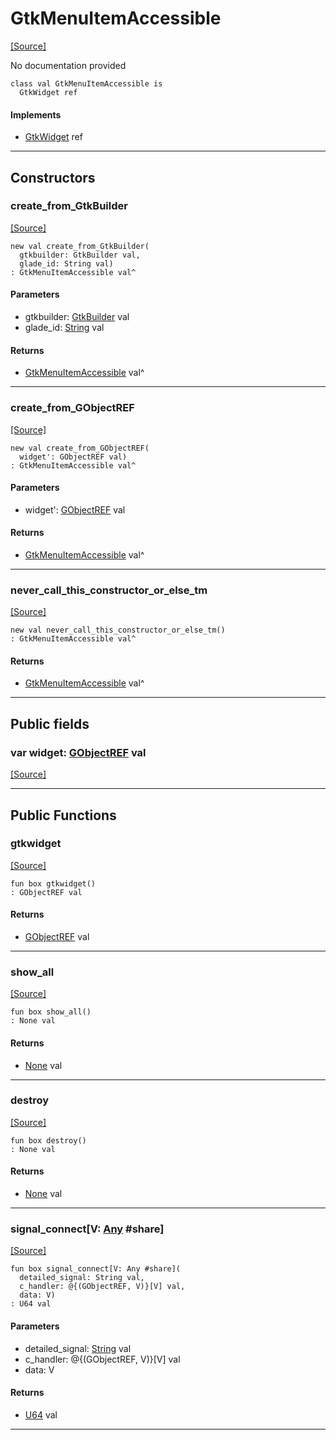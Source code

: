 # GtkMenuItemAccessible
<span class="source-link">[[Source]](src/gtk3/GtkMenuItemAccessible.md#L6)</span>

No documentation provided


```pony
class val GtkMenuItemAccessible is
  GtkWidget ref
```

#### Implements

* [GtkWidget](gtk3-GtkWidget.md) ref

---

## Constructors

### create_from_GtkBuilder
<span class="source-link">[[Source]](src/gtk3/GtkMenuItemAccessible.md#L14)</span>


```pony
new val create_from_GtkBuilder(
  gtkbuilder: GtkBuilder val,
  glade_id: String val)
: GtkMenuItemAccessible val^
```
#### Parameters

*   gtkbuilder: [GtkBuilder](gtk3-GtkBuilder.md) val
*   glade_id: [String](builtin-String.md) val

#### Returns

* [GtkMenuItemAccessible](gtk3-GtkMenuItemAccessible.md) val^

---

### create_from_GObjectREF
<span class="source-link">[[Source]](src/gtk3/GtkMenuItemAccessible.md#L17)</span>


```pony
new val create_from_GObjectREF(
  widget': GObjectREF val)
: GtkMenuItemAccessible val^
```
#### Parameters

*   widget': [GObjectREF](gtk3-..-gobject-GObjectREF.md) val

#### Returns

* [GtkMenuItemAccessible](gtk3-GtkMenuItemAccessible.md) val^

---

### never_call_this_constructor_or_else_tm
<span class="source-link">[[Source]](src/gtk3/GtkMenuItemAccessible.md#L20)</span>


```pony
new val never_call_this_constructor_or_else_tm()
: GtkMenuItemAccessible val^
```

#### Returns

* [GtkMenuItemAccessible](gtk3-GtkMenuItemAccessible.md) val^

---

## Public fields

### var widget: [GObjectREF](gtk3-..-gobject-GObjectREF.md) val
<span class="source-link">[[Source]](src/gtk3/GtkMenuItemAccessible.md#L10)</span>



---

## Public Functions

### gtkwidget
<span class="source-link">[[Source]](src/gtk3/GtkMenuItemAccessible.md#L12)</span>


```pony
fun box gtkwidget()
: GObjectREF val
```

#### Returns

* [GObjectREF](gtk3-..-gobject-GObjectREF.md) val

---

### show_all
<span class="source-link">[[Source]](src/gtk3/GtkWidget.md#L4)</span>


```pony
fun box show_all()
: None val
```

#### Returns

* [None](builtin-None.md) val

---

### destroy
<span class="source-link">[[Source]](src/gtk3/GtkWidget.md#L7)</span>


```pony
fun box destroy()
: None val
```

#### Returns

* [None](builtin-None.md) val

---

### signal_connect\[V: [Any](builtin-Any.md) #share\]
<span class="source-link">[[Source]](src/gtk3/GtkWidget.md#L10)</span>


```pony
fun box signal_connect[V: Any #share](
  detailed_signal: String val,
  c_handler: @{(GObjectREF, V)}[V] val,
  data: V)
: U64 val
```
#### Parameters

*   detailed_signal: [String](builtin-String.md) val
*   c_handler: @{(GObjectREF, V)}[V] val
*   data: V

#### Returns

* [U64](builtin-U64.md) val

---

